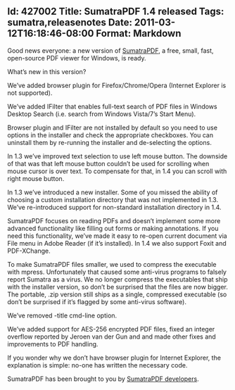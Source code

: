 Id: 427002
Title: SumatraPDF 1.4 released
Tags: sumatra,releasenotes
Date: 2011-03-12T16:18:46-08:00
Format: Markdown
--------------
Good news everyone: a new version of
[SumatraPDF](https://www.sumatrapdfreader.org/free-pdf-reader.html),
a free, small, fast, open-source PDF viewer for Windows, is ready.

What’s new in this version?

We’ve added browser plugin for Firefox/Chrome/Opera (Internet Explorer
is not supported).

We’ve added IFilter that enables full-text search of PDF files in
Windows Desktop Search (i.e. search from Windows Vista/7’s Start Menu).

Browser plugin and IFilter are not installed by default so you need to
use options in the installer and check the appropriate checkboxes. You
can uninstall them by re-running the installer and de-selecting the
options.

In 1.3 we’ve improved text selection to use left mouse button. The
downside of that was that left mouse button couldn’t be used for
scrolling when mouse cursor is over text. To compensate for that, in 1.4
you can scroll with right mouse button.

In 1.3 we’ve introduced a new installer. Some of you missed the ability
of choosing a custom installation directory that was not implemented in
1.3. We’ve re-introduced support for non-standard installation directory
in 1.4.

SumatraPDF focuses on reading PDFs and doesn’t implement some more
advanced functionality like filling out forms or making annotations. If
you need this functionality, we’ve made it easy to re-open current
document via File menu in Adobe Reader (if it’s installed). In 1.4 we
also support Foxit and PDF-XChange.

To make SumatraPDF files smaller, we used to compress the executable
with mpress. Unfortunately that caused some anti-virus programs to
falsely report Sumatra as a virus. We no longer compress the executables
that ship with the installer version, so don’t be surprised that the
files are now bigger. The portable, .zip version still ships as a
single, compressed executable (so don’t be surprised if it’s flagged by
some anti-virus software).

We’ve removed -title cmd-line option.

We’ve added support for AES-256 encrypted PDF files, fixed an integer
overflow reported by Jeroen van der Gun and and made other fixes and
improvements to PDF handling.

If you wonder why we don’t have browser plugin for Internet Explorer,
the explanation is simple: no-one has written the necessary code.

SumatraPDF has been brought to you by [SumatraPDF
developers](http://www.ohloh.net/p/4623/contributors).
